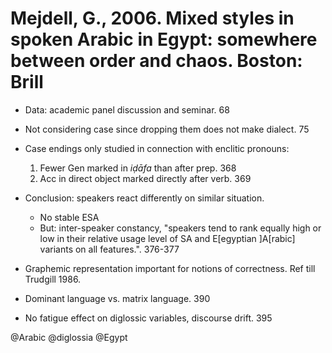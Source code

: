 # Mejdell, G., 2006. Mixed styles in spoken Arabic in Egypt: somewhere between order and chaos.  Boston: Brill

- Data: academic panel discussion and seminar. 68

- Not considering case since dropping them does not make dialect. 75

- Case endings only studied in connection with enclitic pronouns:
  1. Fewer Gen marked in *iḍāfa* than after prep. 368
  2. Acc in direct object marked directly after verb. 369

- Conclusion: speakers react differently on similar situation.
  - No stable ESA
  - But: inter-speaker constancy, "speakers tend to rank equally high or low in their relative usage level of SA and E[egyptian ]A[rabic] variants on all features.". 376-377

- Graphemic representation important for notions of correctness. Ref till Trudgill 1986. 

- Dominant language vs. matrix language. 390

- No fatigue effect on diglossic variables, discourse drift. 395

@Arabic
@diglossia
@Egypt
